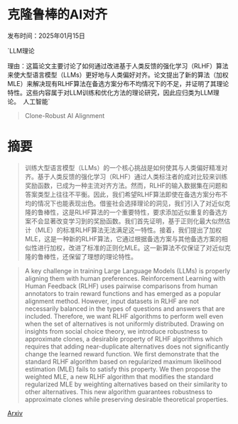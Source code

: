 # 克隆鲁棒的AI对齐

发布时间：2025年01月15日

`LLM理论

理由：这篇论文主要讨论了如何通过改进基于人类反馈的强化学习（RLHF）算法来使大型语言模型（LLMs）更好地与人类偏好对齐。论文提出了新的算法（加权MLE）来解决现有RLHF算法在备选方案分布不均情况下的不足，并证明了其理论特性。这些内容属于对LLM训练和优化方法的理论研究，因此应归类为LLM理论。` `人工智能`

> Clone-Robust AI Alignment

# 摘要

> 训练大型语言模型（LLMs）的一个核心挑战是如何使其与人类偏好精准对齐。基于人类反馈的强化学习（RLHF）通过人类标注者的成对比较来训练奖励函数，已成为一种主流对齐方法。然而，RLHF的输入数据集在问题和答案类型上往往不平衡。因此，我们希望RLHF算法即使在备选方案分布不均的情况下也能表现出色。借鉴社会选择理论的洞见，我们引入了对近似克隆的鲁棒性，这是RLHF算法的一个重要特性，要求添加近似重复的备选方案不会显著改变学习到的奖励函数。我们首先证明，基于正则化最大似然估计（MLE）的标准RLHF算法无法满足这一特性。接着，我们提出了加权MLE，这是一种新的RLHF算法，它通过根据备选方案与其他备选方案的相似性进行加权，改进了标准的正则化MLE。这一新算法不仅保证了对近似克隆的鲁棒性，还保留了理想的理论特性。

> A key challenge in training Large Language Models (LLMs) is properly aligning them with human preferences. Reinforcement Learning with Human Feedback (RLHF) uses pairwise comparisons from human annotators to train reward functions and has emerged as a popular alignment method. However, input datasets in RLHF are not necessarily balanced in the types of questions and answers that are included. Therefore, we want RLHF algorithms to perform well even when the set of alternatives is not uniformly distributed. Drawing on insights from social choice theory, we introduce robustness to approximate clones, a desirable property of RLHF algorithms which requires that adding near-duplicate alternatives does not significantly change the learned reward function. We first demonstrate that the standard RLHF algorithm based on regularized maximum likelihood estimation (MLE) fails to satisfy this property. We then propose the weighted MLE, a new RLHF algorithm that modifies the standard regularized MLE by weighting alternatives based on their similarity to other alternatives. This new algorithm guarantees robustness to approximate clones while preserving desirable theoretical properties.

[Arxiv](https://arxiv.org/abs/2501.09254)